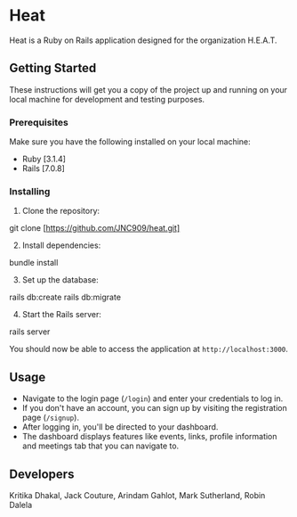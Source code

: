 # Heat

Heat is a Ruby on Rails application designed for the organization H.E.A.T.

## Getting Started

These instructions will get you a copy of the project up and running on your local machine for development and testing purposes.

### Prerequisites

Make sure you have the following installed on your local machine:

- Ruby [3.1.4]
- Rails [7.0.8]

### Installing

1. Clone the repository:

git clone [https://github.com/JNC909/heat.git]


2. Install dependencies:

bundle install


3. Set up the database:

rails db:create
rails db:migrate

4. Start the Rails server:

rails server

You should now be able to access the application at `http://localhost:3000`.

## Usage

- Navigate to the login page (`/login`) and enter your credentials to log in.
- If you don't have an account, you can sign up by visiting the registration page (`/signup`).
- After logging in, you'll be directed to your dashboard.
- The dashboard displays features like events, links, profile information and meetings tab that you can navigate to.

## Developers

Kritika Dhakal, Jack Couture, Arindam Gahlot, Mark Sutherland, Robin Dalela 

